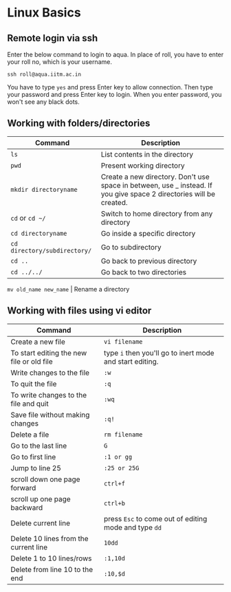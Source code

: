 # Linux Basics
## Remote login via ssh
Enter the below command to login to aqua. In place of roll, you have to enter your roll no, which is your username. 
```
ssh roll@aqua.iitm.ac.in
```
You have to type `yes` and press Enter key to allow connection. Then type your password and press Enter key to login. When you enter password, you won't see any black dots.

## Working with folders/directories
Command | Description |
--|--|
`ls` |List contents in the directory
`pwd` | Present working directory
`mkdir directoryname` | Create a new directory. Don't use space in between, use _ instead. If you give space 2 directories will be created.
`cd` or `cd ~/` | Switch to home directory from any directory
`cd directoryname` | Go inside a specific directory
`cd directory/subdirectory/` | Go to subdirectory 
`cd ..` | Go back to previous directory 	
`cd ../../` | Go back to two directories 
	
`mv old_name new_name` | Rename a directory

## Working with files using vi editor
Command | Description |
--|--|
Create a new file | `vi filename`	
To start editing the new file or old file | type `i` then you'll go to inert mode and start editing.
Write changes to the file |	`:w`
To quit the file 	| `:q`
To write changes to the file and quit |	`:wq`
Save file without making changes 	| `:q!`
Delete a file |	`rm filename`
Go to the last line |	`G`
Go to first line    |	`:1 or gg`
Jump to line 25     |	`:25 or 25G`
scroll down one page forward 	| `ctrl+f`
scroll up one page backward 	| `ctrl+b`
Delete current line | press `Esc` to come out of editing mode and type `dd`
Delete 10 lines from the current line |	`10dd`
Delete 1 to 10 lines/rows 	| `:1,10d`
Delete from line 10 to the end 	| `:10,$d`
